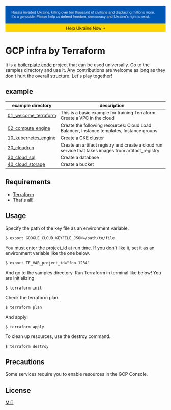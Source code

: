 [![Stand With Ukraine](https://raw.githubusercontent.com/vshymanskyy/StandWithUkraine/main/banner2-direct.svg)](https://vshymanskyy.github.io/StandWithUkraine/)

# GCP infra by Terraform
It is a [boilerplate code](https://en.wikipedia.org/wiki/Boilerplate_code) project that can be used universally. Go to the samples directory and use it. Any contributions are welcome as long as they don't hurt the overall structure. Let's play together!

## example
| example directory                            | description                                                                                        |
|----------------------------------------------|----------------------------------------------------------------------------------------------------|
| [01_welcome_terraform](01_welcome_terraform) | This is a basic example for training Terraform. Create a VPC in the cloud                          |
| [02_compute_engine](02_compute_engine)       | Create the following resources: Cloud Load Balancer, Instance templates, Instance groups           |
| [10_kubernetes_engine](10_kubernetes_engine) | Create a GKE cluster                                                                               |
| [20_cloudrun](20_cloudrun)                   | Create an artifact registry and create a cloud run service that takes images from artifact_registry |
| [30_cloud_sql](30_cloud_sql)                 | Create a database                                                                                  |
| [40_cloud_storage](40_cloud_storage)         | Create a bucket                                                                                    |

## Requirements
- [Terraform](https://www.terraform.io/)
- That's all!

## Usage
Specify the path of the key file as an environment variable.
```shell
$ export GOOGLE_CLOUD_KEYFILE_JSON=/path/to/file
```

You must enter the project_id at run time. If you don't like it, set it as an environment variable like the one below.
```shell
$ export TF_VAR_project_id="foo-1234"
```

And go to the samples directory. Run Terraform in terminal like below! You are initializing
```shell
$ terraform init
```

Check the terraform plan.
```shell
$ terraform plan
```

And apply!
```shell
$ terraform apply
```

To clean up resources, use the destroy command.
```shell
$ terraform destroy
```

## Precautions
Some services require you to enable resources in the GCP Console.

## License
[MIT](./LICENSE)
